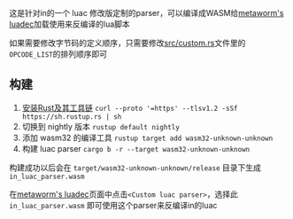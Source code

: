 
这是针对in的一个 luac 修改版定制的parser，可以编译成WASM给[metaworm's luadec][luadec]加载使用来反编译的lua脚本

如果需要修改字节码的定义顺序，只需要修改[src/custom.rs](./src/custom.rs)文件里的`OPCODE_LIST`的排列顺序即可

## 构建

1. [安装Rust及其工具链](https://www.rust-lang.org/tools/install) `curl --proto '=https' --tlsv1.2 -sSf https://sh.rustup.rs | sh`
2. 切换到 nightly 版本 `rustup default nightly`
3. 添加 wasm32 的编译工具 `rustup target add wasm32-unknown-unknown`
4. 构建 luac parser `cargo b -r --target wasm32-unknown-unknown`

构建成功以后会在 `target/wasm32-unknown-unknown/release` 目录下生成 `in_luac_parser.wasm`

在[metaworm's luadec][luadec]页面中点击`<Custom luac parser>`，选择此 `in_luac_parser.wasm` 即可使用这个parser来反编译in的luac

[luadec]: https://luadec.metaworm.site/
